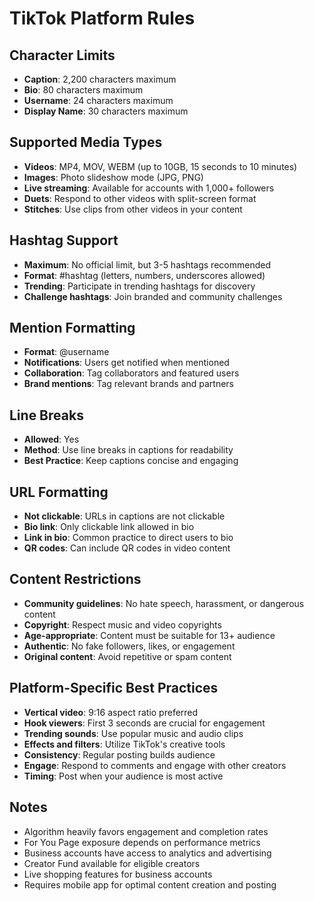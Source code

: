 # TikTok Platform Rules  

## Character Limits
- **Caption**: 2,200 characters maximum
- **Bio**: 80 characters maximum
- **Username**: 24 characters maximum
- **Display Name**: 30 characters maximum

## Supported Media Types
- **Videos**: MP4, MOV, WEBM (up to 10GB, 15 seconds to 10 minutes)
- **Images**: Photo slideshow mode (JPG, PNG)
- **Live streaming**: Available for accounts with 1,000+ followers
- **Duets**: Respond to other videos with split-screen format
- **Stitches**: Use clips from other videos in your content

## Hashtag Support
- **Maximum**: No official limit, but 3-5 hashtags recommended
- **Format**: #hashtag (letters, numbers, underscores allowed)
- **Trending**: Participate in trending hashtags for discovery
- **Challenge hashtags**: Join branded and community challenges

## Mention Formatting
- **Format**: @username
- **Notifications**: Users get notified when mentioned
- **Collaboration**: Tag collaborators and featured users
- **Brand mentions**: Tag relevant brands and partners

## Line Breaks
- **Allowed**: Yes
- **Method**: Use line breaks in captions for readability
- **Best Practice**: Keep captions concise and engaging

## URL Formatting
- **Not clickable**: URLs in captions are not clickable
- **Bio link**: Only clickable link allowed in bio
- **Link in bio**: Common practice to direct users to bio
- **QR codes**: Can include QR codes in video content

## Content Restrictions
- **Community guidelines**: No hate speech, harassment, or dangerous content
- **Copyright**: Respect music and video copyrights
- **Age-appropriate**: Content must be suitable for 13+ audience
- **Authentic**: No fake followers, likes, or engagement
- **Original content**: Avoid repetitive or spam content

## Platform-Specific Best Practices
- **Vertical video**: 9:16 aspect ratio preferred
- **Hook viewers**: First 3 seconds are crucial for engagement
- **Trending sounds**: Use popular music and audio clips
- **Effects and filters**: Utilize TikTok's creative tools
- **Consistency**: Regular posting builds audience
- **Engage**: Respond to comments and engage with other creators
- **Timing**: Post when your audience is most active

## Notes
- Algorithm heavily favors engagement and completion rates
- For You Page exposure depends on performance metrics
- Business accounts have access to analytics and advertising
- Creator Fund available for eligible creators
- Live shopping features for business accounts
- Requires mobile app for optimal content creation and posting 